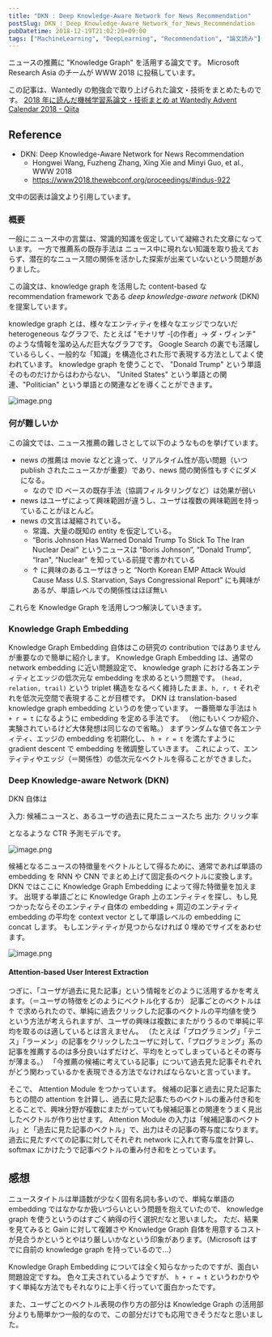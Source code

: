 ```yaml
---
title: "DKN : Deep Knowledge-Aware Network for News Recommendation"
postSlug: DKN_:_Deep_Knowledge-Aware_Network_for_News_Recommendation
pubDatetime: 2018-12-19T21:02:20+09:00
tags: ["MachineLearning", "DeepLearning", "Recommendation", "論文読み"]
---
```


ニュースの推薦に "Knowledge Graph" を活用する論文です。
Microsoft Research Asia のチームが WWW 2018 に投稿しています。

この記事は、Wantedly の勉強会で取り上げられた論文・技術をまとめたものです。
[2018 年に読んだ機械学習系論文・技術まとめ at Wantedly Advent Calendar 2018 - Qiita](https://qiita.com/advent-calendar/2018/wantedly_ml)

## Reference

- DKN: Deep Knowledge-Aware Network for News Recommendation
  - Hongwei Wang, Fuzheng Zhang, Xing Xie and Minyi Guo, et al., WWW 2018
  - https://www2018.thewebconf.org/proceedings/#indus-922

文中の図表は論文より引用しています。

### 概要

一般にニュース中の言葉は、常識的知識を仮定していて凝縮された文章になっています。
一方で推薦系の既存手法は ニュース中に現れない知識を取り扱えておらず、潜在的なニュース間の関係を活かした探索が出来ていないという問題がありました。

この論文は、knowledge graph を活用した content-based な recommendation framework である _deep knowledge-aware network_ (DKN) を提案しています。

knowledge graph とは、様々なエンティティを様々なエッジでつないだ heterogeneous なグラフで、たとえば "モナリザ -[の作者」-> ダ・ヴィンチ" のような情報を溜め込んだ巨大なグラフです。
Google Search の裏でも活躍しているらしく、一般的な「知識」を構造化された形で表現する方法としてよく使われています。
knowledge graph を使うことで、 "Donald Trump" という単語そのものだけからはわからない、 "United States" という単語との関連、"Politician" という単語との関連などを導くことができます。

![image.png](https://qiita-image-store.s3.amazonaws.com/0/39030/6967d5d1-0708-7e59-51c8-db107866ea63.png)

### 何が難しいか

この論文では、ニュース推薦の難しさとして以下のようなものを挙げています。

- news の推薦は movie などと違って、リアルタイム性が高い問題（いつ publish されたニュースかが重要）であり、news 間の関係性もすぐにダメになる。
  - なので ID ベースの既存手法（協調フィルタリングなど）は効果が弱い
- news はユーザによって興味範囲が違うし、ユーザは複数の興味範囲を持っていることがほとんど。
- news の文言は凝縮されている。
  - 常識、大量の既知の entity を仮定している。
  - “Boris Johnson Has Warned Donald Trump To Stick To The Iran Nuclear Deal" というニュースは “Boris Johnson”, “Donald Trump”, “Iran", “Nuclear” を知っている前提で書かれている
  - ↑ に興味のあるユーザはきっと “North Korean EMP Attack Would Cause Mass U.S. Starvation, Says Congressional Report” にも興味があるが、単語レベルでの関係性はほぼ無い

これらを Knowledge Graph を活用しつつ解決していきます。

### Knowledge Graph Embedding

Knowledge Graph Embedding 自体はこの研究の contribution ではありませんが重要なので簡単に紹介します。
Knowledge Graph Embedding は、通常の network embedding に近い問題設定で、 knowledge graph における各エンティティとエッジの低次元な embedding を求めるという問題です。
`(head, relation, trail)` という triplet 構造をなるべく維持したまま、`h, r, t` それぞれを低次元空間で表現することが目標です。
DKN は translation-based knowledge graph embedding というのを使っています。
一番簡単な手法は `h + r = t` になるように embedding を定める手法です。
（他にもいくつか紹介、実験されているけど大体発想は同じなので省略。）
まずランダムな値で各エンティティ、エッジの embedding を初期化し、 `h + r = t` を満たすように gradient descent で embedding を微調整していきます。
これによって、エンティティやエッジ（＝関係性）の低次元なベクトルを得ることができました。

### Deep Knowledge-aware Network (DKN)

DKN 自体は

入力: 候補ニュースと、あるユーザの過去に見たニュースたち
出力: クリック率

となるような CTR 予測モデルです。

![image.png](https://qiita-image-store.s3.amazonaws.com/0/39030/f64784da-f8b9-4620-c0b5-5a3db5640417.png)

候補となるニュースの特徴量をベクトルとして得るために、通常であれば単語の embedding を RNN や CNN でまとめ上げて固定長のベクトルに変換します。
DKN ではここに Knowledge Graph Embedding によって得た特徴量を加えます。
出現する単語ごとに Knowledge Graph 上のエンティティを探し、もし見つかったならそのエンティティ自体の embedding + 周辺のエンティティ embedding の平均を context vector として単語レベルの embedding に concat します。
もしエンティティが見つからなければ 0 埋めでサイズをあわせます。

![image.png](https://qiita-image-store.s3.amazonaws.com/0/39030/8e4f7cc4-89ee-5b3a-7343-245f33fa0b51.png)

#### Attention-based User Interest Extraction

つぎに、「ユーザが過去に見た記事」という情報をどのように活用するかを考えます。（＝ユーザの特徴をどのようにベクトル化するか）
記事ごとのベクトルは ↑ で求められたので、単純に過去クリックした記事のベクトルの平均値を使うという方法が考えられますが、ユーザの興味は複数にまたがりうるので単純に平均を取るのは適しているとは言えません。
（たとえば「プログラミング」「テニス」「ラーメン」の記事をクリックしたユーザに対して、「プログラミング」系の記事を推薦するのは多分良いはずだけど、平均をとってしまっているとその寄与が薄まる。）
「今推薦の候補に考えている記事」について過去見た記事それぞれがどう関わっているかを表現できる方法でなければならないと言っています。

そこで、 Attention Module をつかっています。
候補の記事と過去に見た記事たちとの間の attention を計算し、過去に見た記事たちのベクトルの重み付き和をとることで、興味分野が複数にまたがっていても候補記事との関連をうまく見出したベクトルが作り出せます。
Attention Module の入力は「候補記事のベクトル」と「過去に見た記事のベクトル」で、出力はその記事の寄与度になります。過去に見たすべての記事に対してそれぞれ network に入れて寄与度を計算し、softmax にかけたうで記事ベクトルの重み付き和をとっています。

## 感想

ニュースタイトルは単語数が少なく固有名詞も多いので、単純な単語の embedding ではなかなか扱いづらいという問題を抱えていたので、 knowledge graph を使うというのはすごく納得の行く選択だなと思いました。
ただ、結果を見てみると Gain に対して複雑さや Knowledge Graph 自体を用意するコストが見合うかというとやはり厳しいかなという印象があります。（Microsoft はすでに自前の knowledge graph を持っているので...）

Knowledge Graph Embedding については全く知らなかったのですが、面白い問題設定ですね。
色々工夫されているようですが、 `h + r = t` というわかりやすく単純な方法でもそれなりに上手く行っていて面白かったです。

また、ユーザごとのベクトル表現の作り方の部分は Knowledge Graph の活用部分よりも簡単かつ一般的なので、この部分だけでも応用できそうだなと思いました。
